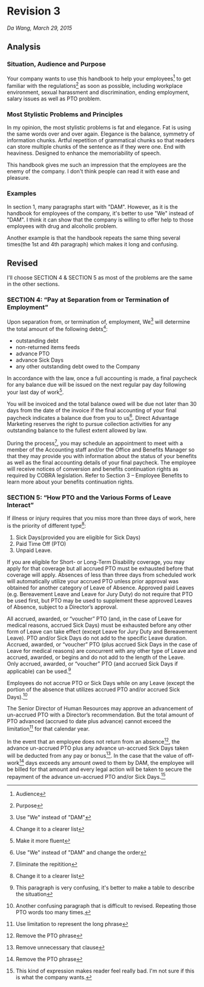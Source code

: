 # Revision 3

_Da Wang, March 29, 2015_

## Analysis

### Situation, Audience and Purpose

Your company wants to use this handbook to help your employees[^1] to get familiar with the regulations[^2] as soon as possible, including workplace environment, sexual harassment and discrimination, ending employment, salary issues as well as PTO problem.

### Most Stylistic Problems and Principles

In my opinion, the most stylistic problems is fat and elegance. Fat is using the same words over and over again. Elegance is the balance, symmetry of information chunks. Artful repetition of grammatical chunks so that readers can store multiple chunks of the sentence as if they were one. End with heaviness. Designed to enhance the memoriability of speech.

This handbook gives me such an impression that the employees are the enemy of the company. I don't think people can read it with ease and pleasure.

### Examples

In section 1, many paragraphs start with "DAM". However, as it is the handbook for employees of the company, it's better to use "We" instead of "DAM". I think it can show that the company is willing to offer help to those employees with drug and alcoholic problem.

Another example is that the handbook repeats the same thing several times(the 1st and 4th paragraph) which makes it long and confusing.

## Revised

I'll choose SECTION 4 & SECTION 5 as most of the problems are the same in the other sections.

### SECTION 4: “Pay at Separation from or Termination of Employment”

Upon separation from, or termination of, employment, We[^3] will determine the total amount of the following debts[^4]:

+ outstanding debt
+ non-returned items feeds
+ advance PTO
+ advance Sick Days
+ any other outstanding debt owed to the Company

In accordance with the law, once a full accounting is made, a final paycheck for any balance due will be issued on the next regular pay day following your last day of work[^5].

You will be invoiced and the total balance owed will be due not later than 30 days from the date of the invoice if the final accounting of your final paycheck indicates a balance due from you to us[^6]. Direct Advantage Marketing reserves the right to pursue collection activities for any outstanding balance to the fullest extent allowed by law.

During the process[^7], you may schedule an appointment to meet with a member of the Accounting staff and/or the Office and Benefits Manager so that they may provide you with information about the status of your benefits as well as the final accounting details of your final paycheck. The employee will receive notices of conversion and benefits continuation rights as required by COBRA legislation. Refer to Section 3 – Employee Benefits to learn more about your benefits continuation rights.

### SECTION 5: “How PTO and the Various Forms of Leave Interact”

If illness or injury requires that you miss more than three days of work, here is the priority of different type[^8]:

1. Sick Days(provided you are eligible for Sick Days)
2. Paid Time Off (PTO)
3. Unpaid Leave.

If you are eligible for Short- or Long-Term Disability coverage, you may apply for that coverage but all accrued PTO must be exhausted before that coverage will apply. Absences of less than three days from scheduled work will automatically utilize your accrued PTO unless prior approval was obtained for another category of Leave of Absence. Approved paid Leaves (e.g. Bereavement Leave and Leave for Jury Duty) do not require that PTO be used first, but PTO may be used to supplement these approved Leaves of Absence, subject to a Director’s approval.

All accrued, awarded, or “voucher” PTO (and, in the case of Leave for medical reasons, accrued Sick Days) must be exhausted before any other form of Leave can take effect (except Leave for Jury Duty and Bereavement Leave). PTO and/or Sick Days do not add to the specific Leave duration. Accrued, awarded, or “voucher” PTO (plus accrued Sick Days in the case of Leave for medical reasons) are concurrent with any other type of Leave and accrued, awarded, or begins and do not add to the length of the Leave. Only accrued, awarded, or “voucher” PTO (and accrued Sick Days if applicable) can be used.[^9]

Employees do not accrue PTO or Sick Days while on any Leave (except the portion of the absence that utilizes accrued PTO and/or accrued Sick Days).[^10]

The Senior Director of Human Resources may approve an advancement of un-accrued PTO with a Director’s recommendation. But the total amount of PTO advanced (accrued to date plus advance) cannot exceed the limitation[^11] for that calendar year.

In the event that an employee does not return from an absence[^12], the advance un-accrued PTO plus any advance un-accrued Sick Days taken will be deducted from any pay or bonus[^13]. In the case that the value of off-work[^14] days exceeds any amount owed to them by DAM, the employee will be billed for that amount and every legal action will be taken to secure the repayment of the advance un-accrued PTO and/or Sick Days.[^15]

[^1]:Audience

[^2]:Purpose

[^3]:Use "We" instead of "DAM"

[^4]:Change it to a clearer list

[^5]:Make it more fluent

[^6]:Use "We" instead of "DAM" and change the order

[^7]:Eliminate the repitition

[^8]:Change it to a clearer list

[^9]:This paragraph is very confusing, it's better to make a table to describe the situation

[^10]:Another confusing paragraph that is difficult to revised. Repeating those PTO words too many times.

[^11]:Use limitation to represent the long phrase

[^12]:Remove the PTO phrase

[^13]:Remove unnecessary that clause

[^14]:Remove the PTO phrase

[^15]:This kind of expression makes reader feel really bad. I'm not sure if this is what the company wants.
